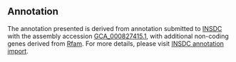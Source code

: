 

Annotation
----------

The annotation presented is derived from annotation submitted to
[INSDC](http://www.insdc.org) with the assembly accession
[GCA\_000827415.1](http://www.ebi.ac.uk/ena/data/view/GCA_000827415.1),
with additional non-coding genes derived from
[Rfam](http://rfam.xfam.org/). For more details, please visit [INSDC
annotation
import](http://ensemblgenomes.org/info/data/insdc_annotation).
